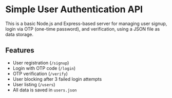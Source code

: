 # Simple User Authentication API

This is a basic Node.js and Express-based server for managing user signup, login via OTP (one-time password), and verification, using a JSON file as data storage.

##  Features

- User registration (`/signup`)
- Login with OTP code (`/login`)
- OTP verification (`/verify`)
- User blocking after 3 failed login attempts
- User listing (`/users`)
- All data is saved in `users.json`
